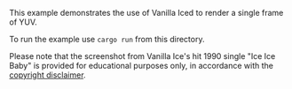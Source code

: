 This example demonstrates the use of Vanilla Iced to render a single frame of YUV.

To run the example use `cargo run` from this directory.

Please note that the screenshot from Vanilla Ice's hit 1990 single "Ice Ice Baby" is provided for educational purposes only, in accordance with the [copyright disclaimer](../../_sample_data/COPYRIGHT_DISCLAIMER.md).